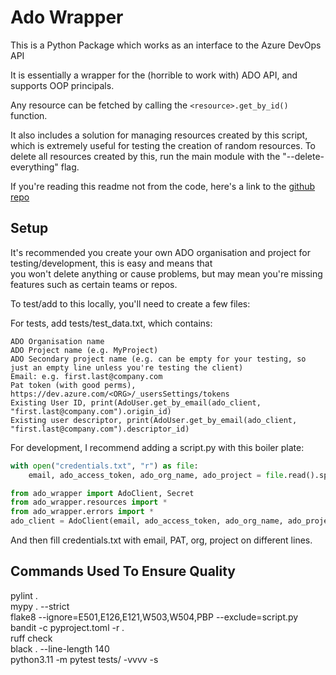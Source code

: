 # Ado Wrapper

This is a Python Package which works as an interface to the Azure DevOps API

It is essentially a wrapper for the (horrible to work with) ADO API, and supports OOP principals.

Any resource can be fetched by calling the `<resource>.get_by_id()` function.

It also includes a solution for managing resources created by this script, which is extremely useful for testing the creation of random resources.
To delete all resources created by this, run the main module with the "--delete-everything" flag.

If you're reading this readme not from the code, here's a link to the [github repo](https://github.com/UP929312/ado-wrapper)


## Setup

It's recommended you create your own ADO organisation and project for testing/development, this is easy and means that  
you won't delete anything or cause problems, but may mean you're missing features such as certain teams or repos.

To test/add to this locally, you'll need to create a few files:  

For tests, add tests/test_data.txt, which contains:
```
ADO Organisation name  
ADO Project name (e.g. MyProject)  
ADO Secondary project name (e.g. can be empty for your testing, so just an empty line unless you're testing the client)  
Email: e.g. first.last@company.com  
Pat token (with good perms), https://dev.azure.com/<ORG>/_usersSettings/tokens  
Existing User ID, print(AdoUser.get_by_email(ado_client, "first.last@company.com").origin_id)  
Existing user descriptor, print(AdoUser.get_by_email(ado_client, "first.last@company.com").descriptor_id)  
```
For development, I recommend adding a script.py with this boiler plate:  

```py
with open("credentials.txt", "r") as file:
    email, ado_access_token, ado_org_name, ado_project = file.read().split("\n")

from ado_wrapper import AdoClient, Secret
from ado_wrapper.resources import *
from ado_wrapper.errors import *
ado_client = AdoClient(email, ado_access_token, ado_org_name, ado_project)
```
And then fill credentials.txt with email, PAT, org, project on different lines.

## Commands Used To Ensure Quality

pylint .  
mypy . --strict  
flake8 --ignore=E501,E126,E121,W503,W504,PBP --exclude=script.py  
bandit -c pyproject.toml -r .  
ruff check  
black . --line-length 140  
python3.11 -m pytest tests/ -vvvv -s  
